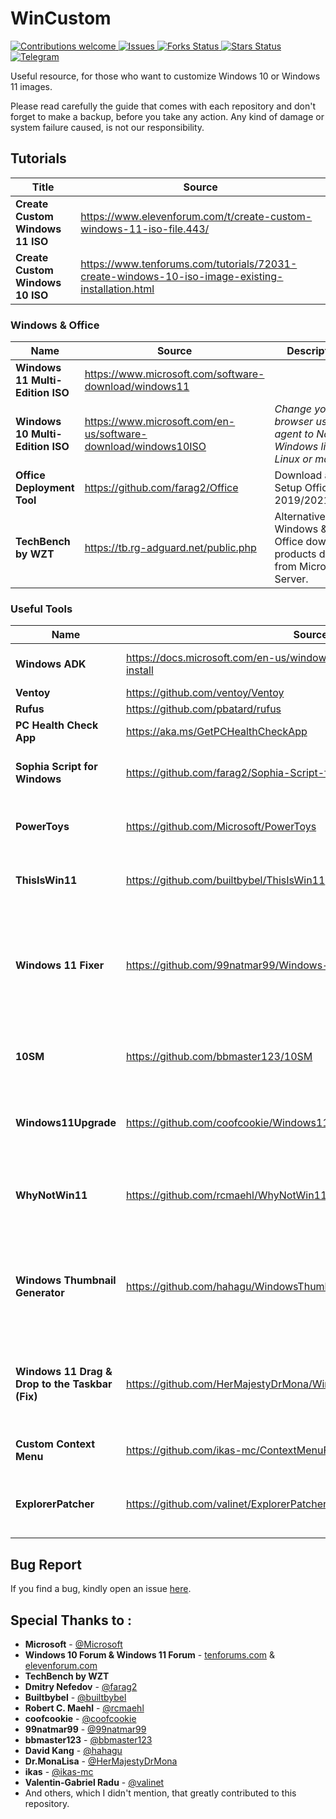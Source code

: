 # WinCustom
<p align="left">
  <!-- Contributions -->
  <a href="">
    <img src="https://img.shields.io/badge/contributions-welcome-orange.svg"
      alt="Contributions welcome" />
  </a>
 <!-- issues -->
  <a href="https://github.com/WinTenDev/WinNetMeter/issues">
    <img src="https://img.shields.io/github/issues/WinTenDev/WinCustom.svg"
      alt="Issues" />
  </a>
  <!-- Forks Status -->
  <a href="https://github.com/WinTenDev/WinNetMeter/network/members">
    <img src="https://img.shields.io/github/forks/WinTenDev/WinCustom.svg"
      alt="Forks Status" />
  </a>
  <!-- Stars Status -->
  <a href="https://github.com/WinTenDev/WinNetMeter/stargazers">
    <img src="https://img.shields.io/github/stars/WinTenDev/WinCustom.svg"
      alt="Stars Status" />
  </a>
  <!-- Telegram -->
  <a href="https://t.me/WinTenDev">
    <img src="https://img.shields.io/static/v1.svg?logo=telegram&label=&message=@WinTenDev&color=blue"
      alt="Telegram" />
  </a>
</p>

Useful resource, for those who want to customize Windows 10 or Windows 11 images.

Please read carefully the guide that comes with each repository and don't forget to make a backup, before you take any action. Any kind of damage or system failure caused, is not our responsibility.

## Tutorials
<table>
    <thead>
        <tr>
            <th>Title</th>
            <th>Source</th>
        </tr>
    </thead>
    <tbody>
        <tr>
            <td><strong>Create Custom Windows 11 ISO</strong></td>
            <td><a
                    href="https://www.elevenforum.com/t/create-custom-windows-11-iso-file.443/">https://www.elevenforum.com/t/create-custom-windows-11-iso-file.443/</a>
            </td>
        </tr>
        <tr>
            <td><strong>Create Custom Windows 10 ISO</strong></td>
            <td><a
                    href="https://www.tenforums.com/tutorials/72031-create-windows-10-iso-image-existing-installation.html">https://www.tenforums.com/tutorials/72031-create-windows-10-iso-image-existing-installation.html</a>
            </td>
        </tr>
    </tbody>
</table>


### Windows & Office
<table>
    <thead>
        <tr>
            <th>Name</th>
            <th>Source</th>
            <th>Description</th>
        </tr>
    </thead>
    <tbody>
        <tr>
            <td><strong>Windows 11 Multi-Edition ISO</strong></td>
            <td><a
                    href="https://www.microsoft.com/software-download/windows11">https://www.microsoft.com/software-download/windows11</a>
            </td>
            <td></td>
        </tr>
        <tr>
            <td><strong>Windows 10 Multi-Edition ISO</strong></td>
            <td><a
                    href="https://www.microsoft.com/en-us/software-download/windows10ISO">https://www.microsoft.com/en-us/software-download/windows10ISO</a>
            </td>
            <td><em>Change your browser user-agent to Non-Windows like Linux or macOS.</em></td>
        </tr>
        <tr>
            <td><strong>Office Deployment Tool</strong></td>
            <td><a href="https://github.com/farag2/Office">https://github.com/farag2/Office</a></td>
            <td>Download and Setup Office 2019/2021/365.</td>
        </tr>
        <tr>
            <td><strong>TechBench by WZT</strong></td>
            <td><a href="https://tb.rg-adguard.net/public.php">https://tb.rg-adguard.net/public.php</a></td>
            <td>Alternative Windows &amp; Office download products directly from Microsoft Server.</td>
        </tr>
    </tbody>
</table>



### Useful Tools
<table>
    <thead>
        <tr>
            <th>Name</th>
            <th>Source</th>
            <th>Description</th>
        </tr>
    </thead>
    <tbody>
        <tr>
            <td><strong>Windows ADK</strong></td>
            <td><a
                    href="https://docs.microsoft.com/en-us/windows-hardware/get-started/adk-install">https://docs.microsoft.com/en-us/windows-hardware/get-started/adk-install</a>
            </td>
            <td>Windows Assessment and Deployment Kit.</td>
        </tr>
        <tr>
            <td><strong>Ventoy</strong></td>
            <td><a href="https://github.com/ventoy/Ventoy">https://github.com/ventoy/Ventoy</a></td>
            <td></td>
        </tr>
        <tr>
            <td><strong>Rufus</strong></td>
            <td><a href="https://github.com/pbatard/rufus">https://github.com/pbatard/rufus</a></td>
            <td></td>
        </tr>
        <tr>
            <td><strong>PC Health Check App</strong></td>
            <td><a href="https://aka.ms/GetPCHealthCheckApp">https://aka.ms/GetPCHealthCheckApp</a></td>
            <td></td>
        </tr>
        <tr>
            <td><strong>Sophia Script for Windows</strong></td>
            <td><a
                    href="https://github.com/farag2/Sophia-Script-for-Windows">https://github.com/farag2/Sophia-Script-for-Windows</a>
            </td>
            <td>Windows 10 &amp; Windows 11 fine-tuning and tweaking</td>
        </tr>
        <tr>
            <td><strong>PowerToys</strong></td>
            <td><a href="https://github.com/Microsoft/PowerToys">https://github.com/Microsoft/PowerToys</a></td>
            <td>Windows system utilities to maximize productivity.</td>
        </tr>
        <tr>
            <td><strong>ThisIsWin11</strong></td>
            <td><a href="https://github.com/builtbybel/ThisIsWin11">https://github.com/builtbybel/ThisIsWin11</a></td>
            <td>Lets you customize Windows 11 all in one place.</td>
        </tr>
        <tr>
            <td><strong>Windows 11 Fixer</strong></td>
            <td><a
                    href="https://github.com/99natmar99/Windows-11-Fixer">https://github.com/99natmar99/Windows-11-Fixer</a>
            </td>
            <td>Windows 11 Fixer is a program designed to make customizing your Windows 11 as easy as possible.</td>
        </tr>
        <tr>
            <td><strong>10SM</strong></td>
            <td><a href="https://github.com/bbmaster123/10SM">https://github.com/bbmaster123/10SM</a></td>
            <td>Native Windows 10 Start Menu/Fullscreen Start for Windows 11.</td>
        </tr>
        <tr>
            <td><strong>Windows11Upgrade</strong></td>
            <td><a
                    href="https://github.com/coofcookie/Windows11Upgrade">https://github.com/coofcookie/Windows11Upgrade</a>
            </td>
            <td>Windows 11 Upgrade tool that bypasses new Microsoft´s requirements.</td>
        </tr>
        <tr>
            <td><strong>WhyNotWin11</strong></td>
            <td><a href="https://github.com/rcmaehl/WhyNotWin11">https://github.com/rcmaehl/WhyNotWin11</a></td>
            <td>Detection Script to help identify why your PC isn&#39;t Windows 11 Release Ready.</td>
        </tr>
        <tr>
            <td><strong> Windows Thumbnail Generator</strong></td>
            <td><a
                    href="https://github.com/hahagu/WindowsThumbnailGenerator">https://github.com/hahagu/WindowsThumbnailGenerator</a>
            </td>
            <td>On Windows 11, the feature to have thumbnails for folder icons which show their content has been
                removed.</td>
        </tr>
        <tr>
            <td><strong>Windows 11 Drag &amp; Drop to the Taskbar (Fix)</strong></td>
            <td><a
                    href="https://github.com/HerMajestyDrMona/Windows11DragAndDropToTaskbarFix">https://github.com/HerMajestyDrMona/Windows11DragAndDropToTaskbarFix</a>
            </td>
            <td>This program fixes the missing &quot;Drag &amp; Drop to the Taskbar&quot; support in Windows 11.</td>
        </tr>
        <tr>
            <td><strong>Custom Context Menu</strong></td>
            <td><a
                    href="https://github.com/ikas-mc/ContextMenuForWindows11">https://github.com/ikas-mc/ContextMenuForWindows11</a>
            </td>
            <td>Add Custom Context Menu For Windows11</td>
        </tr>
        <tr>
            <td><strong>ExplorerPatcher</strong></td>
            <td><a href="https://github.com/valinet/ExplorerPatcher">https://github.com/valinet/ExplorerPatcher</a></td>
            <td>This project aims to enhance the working environment on Windows.</td>
        </tr>
    </tbody>
</table>

## Bug Report
If you find a bug, kindly open an issue [here](https://github.com/WinTenDev/WinCustom/issues/new).

## Special Thanks to :
- **Microsoft** - [@Microsoft](https://github.com/Microsoft "@Microsoft")
- **Windows 10 Forum & Windows 11 Forum** - [tenforums.com](https://www.tenforums.com "tenforums.com") &
[elevenforum.com](https://www.elevenforum.com "elevenforum.com")
- **TechBench by WZT**
- **Dmitry Nefedov** - [@farag2](https://github.com/@farag2 "@farag2")
- **Builtbybel** - [@builtbybel](https://github.com/@builtbybel "@builtbybel")
- **Robert C. Maehl** - [@rcmaehl](https://github.com/@rcmaehl "@rcmaehl")
- **coofcookie** - [@coofcookie](https://github.com/@coofcookie "@coofcookie")
- **99natmar99** - [@99natmar99](https://github.com/@99natmar99 "@99natmar99")
- **bbmaster123** - [@bbmaster123](https://github.com/@bbmaster123 "@bbmaster123")
- **David Kang** - [@hahagu](https://github.com/@hahagu "@hahagu")
- **Dr.MonaLisa** - [@HerMajestyDrMona](https://github.com/@HerMajestyDrMona "@HerMajestyDrMona")
- **ikas** - [@ikas-mc](https://github.com/@ikas-mc "@ikas-mc")
- **Valentin-Gabriel Radu** - [@valinet](https://github.com/@valinet "@valinet")
- And others, which I didn't mention, that greatly contributed to this repository.
